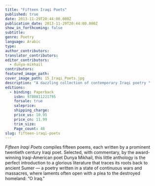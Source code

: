 ```yaml
---
title: "Fifteen Iraqi Poets"
published: true
date: 2013-11-29T20:44:00.000Z
publication_date: 2013-11-29T20:44:00.000Z
show_in_forthcoming: false
subtitle:
genre: Poetry
language: Arabic
type:
author_contributors:
translator_contributors:
editor_contributors:
  - dunya-mikhail
contributors:
featured_image_path:
cover_image_path: 15_Iraqi_Poets.jpg
description: "A dazzling collection of contemporary Iraqi poetry "
editions:
  - binding: Paperback
    isbn: 9780811221795
    forsale: true
    saleprice:
    shipping_charge:
    price_us: 10.95
    price_cn: 11.99
    trim_size:
    Page_count: 48
slug: fifteen-iraqi-poets
---
```


_Fifteen Iraqi Poets_ compiles fifteen poems, each written by a prominent twentieth century Iraqi poet. Selected, with commentary, by the award-winning Iraqi-American poet Dunya Mikhail, this little anthology is the perfect introduction to a glorious literature that traces its roots back to ancient Sumer — a poetry written in a state of continuous wars and massacres, where laments often open with a plea to the destroyed homeland: “O Iraq."

